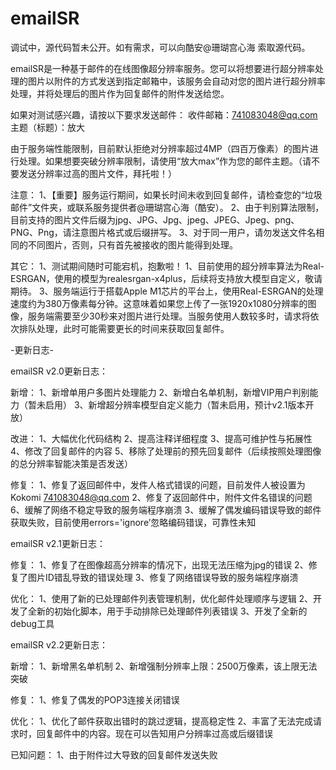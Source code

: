 # emailSR

调试中，源代码暂未公开。如有需求，可以向酷安@珊瑚宫心海 索取源代码。

emailSR是一种基于邮件的在线图像超分辨率服务。您可以将想要进行超分辨率处理的图片以附件的方式发送到指定邮箱中，该服务会自动对您的图片进行超分辨率处理，并将处理后的图片作为回复邮件的附件发送给您。

如果对测试感兴趣，请按以下要求发送邮件：
收件邮箱：741083048@qq.com
主题（标题）：放大

由于服务端性能限制，目前默认拒绝对分辨率超过4MP（四百万像素）的图片进行处理。如果想要突破分辨率限制，请使用“放大max”作为您的邮件主题。（请不要发送分辨率过高的图片文件，拜托啦！）

注意：
1、【重要】服务运行期间，如果长时间未收到回复邮件，请检查您的“垃圾邮件”文件夹，或联系服务提供者@珊瑚宫心海（酷安）。
2、由于判别算法限制，目前支持的图片文件后缀为jpg、JPG、Jpg、jpeg、JPEG、Jpeg、png、PNG、Png，请注意图片格式或后缀拼写。
3、对于同一用户，请勿发送文件名相同的不同图片，否则，只有首先被接收的图片能得到处理。

其它：
1、测试期间随时可能宕机，抱歉啦！
1、目前使用的超分辨率算法为Real-ESRGAN，使用的模型为realesrgan-x4plus，后续将支持放大模型自定义，敬请期待。
3、服务端运行于搭载Apple M1芯片的平台上，使用Real-ESRGAN的处理速度约为380万像素每分钟。这意味着如果您上传了一张1920x1080分辨率的图像，服务端需要至少30秒来对图片进行处理。当服务使用人数较多时，请求将依次排队处理，此时可能需要更长的时间来获取回复邮件。

-更新日志-

emailSR v2.0更新日志：

新增：
1、新增单用户多图片处理能力
2、新增白名单机制，新增VIP用户判别能力（暂未启用）
3、新增超分辨率模型自定义能力（暂未启用，预计v2.1版本开放）

改进：
1、大幅优化代码结构
2、提高注释详细程度
3、提高可维护性与拓展性
4、修改了回复邮件的内容
5、移除了处理前的预先回复邮件（后续按照处理图像的总分辨率智能决策是否发送）

修复：
1、修复了返回邮件中，发件人格式错误的问题，目前发件人被设置为Kokomi	<741083048@qq.com>
2、修复了返回邮件中，附件文件名错误的问题
6、缓解了网络不稳定导致的服务端程序崩溃
3、缓解了偶发编码错误导致的邮件获取失败，目前使用errors='ignore’忽略编码错误，可靠性未知


emailSR v2.1更新日志：

修复：
1、修复了在图像超高分辨率的情况下，出现无法压缩为jpg的错误
2、修复了图片ID错乱导致的错误处理
3、修复了网络错误导致的服务端程序崩溃

优化：
1、使用了新的已处理邮件列表管理机制，优化邮件处理顺序与逻辑
2、开发了全新的初始化脚本，用于手动排除已处理邮件列表错误
3、开发了全新的debug工具


emailSR v2.2更新日志：

新增：
1、新增黑名单机制
2、新增强制分辨率上限：2500万像素，该上限无法突破

修复：
1、修复了偶发的POP3连接关闭错误

优化：
1、优化了邮件获取出错时的跳过逻辑，提高稳定性
2、丰富了无法完成请求时，回复邮件中的内容。现在可以告知用户分辨率过高或后缀错误

已知问题：
1、由于附件过大导致的回复邮件发送失败
